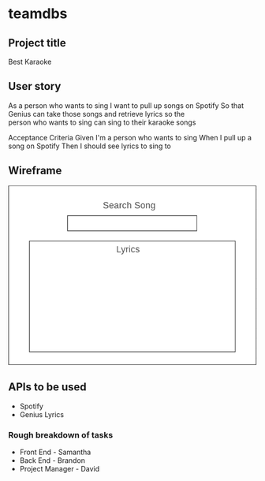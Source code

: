 # teamdbs

## Project title
Best Karaoke 

## User story

 As a person who wants to sing
 I want to pull up songs on Spotify
 So that Genius can take those songs and retrieve lyrics so the  
 person who wants to sing can sing to their karaoke songs  

 Acceptance Criteria
 Given I'm a person who wants to sing
 When I pull up a song on Spotify
 Then I should see lyrics to sing to


## Wireframe 
![](karaoke.PNG)

## APIs to be used
- Spotify
- Genius Lyrics

### Rough breakdown of tasks
- Front End - Samantha  
- Back End - Brandon  
- Project Manager - David  

